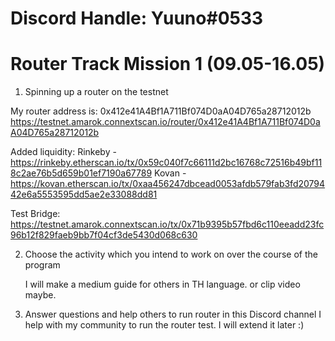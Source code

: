 # Discord Handle: Yuuno#0533

# Router Track Mission 1 (09.05-16.05)


1. Spinning up a router on the testnet

My router address is: 0x412e41A4Bf1A711Bf074D0aA04D765a28712012b
                      https://testnet.amarok.connextscan.io/router/0x412e41A4Bf1A711Bf074D0aA04D765a28712012b

Added liquidity: Rinkeby - https://rinkeby.etherscan.io/tx/0x59c040f7c66111d2bc16768c72516b49bf118c2ae76b5d659b01ef7190a67789
                 Kovan -   https://kovan.etherscan.io/tx/0xaa456247dbcead0053afdb579fab3fd2079442e6a5553595dd5ae2e33088dd81
                           

Test Bridge:     https://testnet.amarok.connextscan.io/tx/0x71b9395b57fbd6c110eeadd23fc96b12f829faeb9bb7f04cf3de5430d068c630



2. Choose the activity which you intend to work on over the course of the program

    I will make a medium guide for others in TH language. or clip video maybe.


3. Answer questions and help others to run router in this Discord channel
    I help with my community to run the router test. I will extend it later :)  


                 
